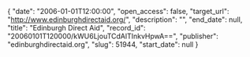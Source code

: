 {
  "date": "2006-01-01T12:00:00", 
  "open_access": false, 
  "target_url": "http://www.edinburghdirectaid.org/", 
  "description": "", 
  "end_date": null, 
  "title": "Edinburgh Direct Aid", 
  "record_id": "20060101T120000/kWU6LjouTCdAlTInkvHpwA==", 
  "publisher": "edinburghdirectaid.org", 
  "slug": 51944, 
  "start_date": null
}

